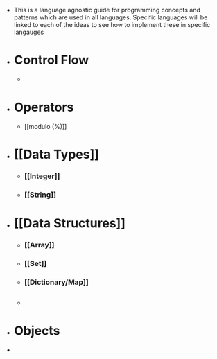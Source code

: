 - This is a language agnostic guide for programming concepts and patterns which are used in all languages. Specific languages will be linked to each of the ideas to see how to implement these in specific langauges
- # **Control Flow**
	-
- # **Operators**
	- [[modulo (%)]]
- # **[[Data Types]]**
	- ### [[Integer]]
	- ### [[String]]
- # **[[Data Structures]]**
	- ### [[Array]]
	- ### [[Set]]
	- ### [[Dictionary/Map]]
	- ##
- # **Objects**
-